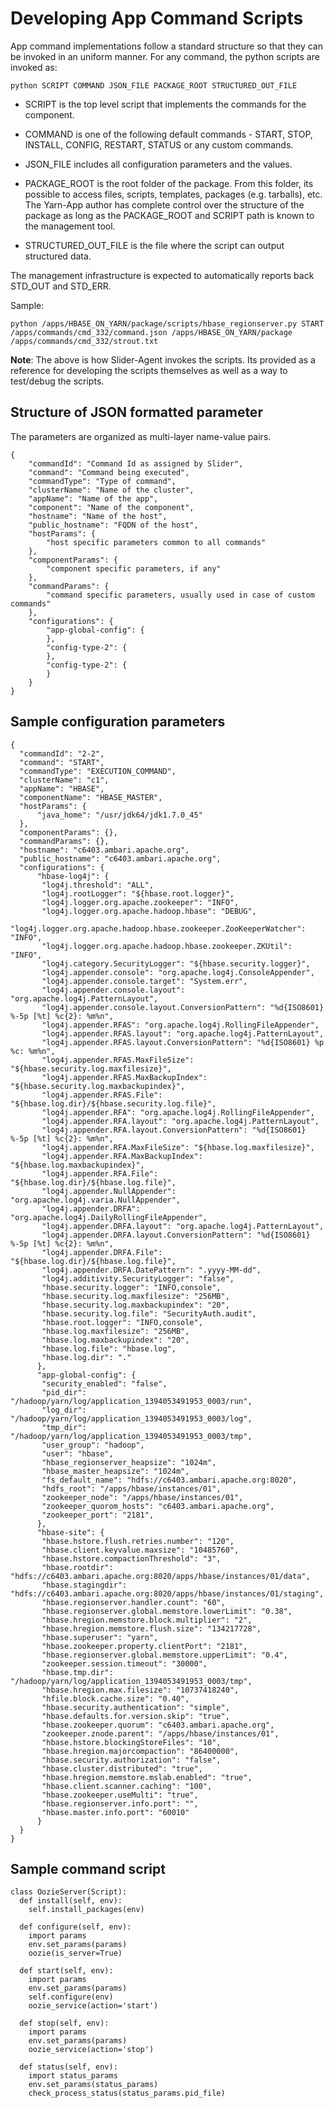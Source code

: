 <!---
   Licensed to the Apache Software Foundation (ASF) under one or more
   contributor license agreements.  See the NOTICE file distributed with
   this work for additional information regarding copyright ownership.
   The ASF licenses this file to You under the Apache License, Version 2.0
   (the "License"); you may not use this file except in compliance with
   the License.  You may obtain a copy of the License at

       http://www.apache.org/licenses/LICENSE-2.0

   Unless required by applicable law or agreed to in writing, software
   distributed under the License is distributed on an "AS IS" BASIS,
   WITHOUT WARRANTIES OR CONDITIONS OF ANY KIND, either express or implied.
   See the License for the specific language governing permissions and
   limitations under the License.
-->

# Developing App Command Scripts

App command implementations follow a standard structure so that they can be invoked in an uniform manner. For any command, the python scripts are invoked as:

    python SCRIPT COMMAND JSON_FILE PACKAGE_ROOT STRUCTURED_OUT_FILE

* SCRIPT is the top level script that implements the commands for the component. 

* COMMAND is one of the following default commands - START, STOP, INSTALL, CONFIG, RESTART, STATUS or any custom commands. 

* JSON_FILE includes all configuration parameters and the values. 

* PACKAGE_ROOT is the root folder of the package. From this folder, its possible to access files, scripts, templates, packages (e.g. tarballs), etc. The Yarn-App author has complete control over the structure of the package as long as the PACKAGE_ROOT and SCRIPT path is known to the management tool. 

* STRUCTURED_OUT_FILE is the file where the script can output structured data. 

The management infrastructure is expected to automatically reports back STD_OUT and STD_ERR.

Sample:

    python /apps/HBASE_ON_YARN/package/scripts/hbase_regionserver.py START /apps/commands/cmd_332/command.json /apps/HBASE_ON_YARN/package /apps/commands/cmd_332/strout.txt

**Note**: The above is how Slider-Agent invokes the scripts. Its provided as a reference for developing the scripts themselves as well as a way to test/debug the scripts.

## Structure of JSON formatted parameter

The parameters are organized as multi-layer name-value pairs.

    {
        "commandId": "Command Id as assigned by Slider",
        "command": "Command being executed",
        "commandType": "Type of command",
        "clusterName": "Name of the cluster",
        "appName": "Name of the app",
        "component": "Name of the component",
        "hostname": "Name of the host",
        "public_hostname": "FQDN of the host",
        "hostParams": {
            "host specific parameters common to all commands"
        },
        "componentParams": {
            "component specific parameters, if any"
        },
        "commandParams": {
            "command specific parameters, usually used in case of custom commands"
        },
        "configurations": {
            "app-global-config": {
            },
            "config-type-2": {
            },
            "config-type-2": {
            }
        }
    }


## Sample configuration parameters

    {
      "commandId": "2-2",
      "command": "START",
      "commandType": "EXECUTION_COMMAND",
      "clusterName": "c1",
      "appName": "HBASE",
      "componentName": "HBASE_MASTER",
      "hostParams": {
          "java_home": "/usr/jdk64/jdk1.7.0_45"
      },
      "componentParams": {},
      "commandParams": {},
      "hostname": "c6403.ambari.apache.org",
      "public_hostname": "c6403.ambari.apache.org",
      "configurations": {
          "hbase-log4j": {
           "log4j.threshold": "ALL",
           "log4j.rootLogger": "${hbase.root.logger}",
           "log4j.logger.org.apache.zookeeper": "INFO",
           "log4j.logger.org.apache.hadoop.hbase": "DEBUG",
           "log4j.logger.org.apache.hadoop.hbase.zookeeper.ZooKeeperWatcher": "INFO",
           "log4j.logger.org.apache.hadoop.hbase.zookeeper.ZKUtil": "INFO",
           "log4j.category.SecurityLogger": "${hbase.security.logger}",
           "log4j.appender.console": "org.apache.log4j.ConsoleAppender",
           "log4j.appender.console.target": "System.err",
           "log4j.appender.console.layout": "org.apache.log4j.PatternLayout",
           "log4j.appender.console.layout.ConversionPattern": "%d{ISO8601} %-5p [%t] %c{2}: %m%n",
           "log4j.appender.RFAS": "org.apache.log4j.RollingFileAppender",
           "log4j.appender.RFAS.layout": "org.apache.log4j.PatternLayout",
           "log4j.appender.RFAS.layout.ConversionPattern": "%d{ISO8601} %p %c: %m%n",
           "log4j.appender.RFAS.MaxFileSize": "${hbase.security.log.maxfilesize}",
           "log4j.appender.RFAS.MaxBackupIndex": "${hbase.security.log.maxbackupindex}",
           "log4j.appender.RFAS.File": "${hbase.log.dir}/${hbase.security.log.file}",
           "log4j.appender.RFA": "org.apache.log4j.RollingFileAppender",
           "log4j.appender.RFA.layout": "org.apache.log4j.PatternLayout",
           "log4j.appender.RFA.layout.ConversionPattern": "%d{ISO8601} %-5p [%t] %c{2}: %m%n",
           "log4j.appender.RFA.MaxFileSize": "${hbase.log.maxfilesize}",
           "log4j.appender.RFA.MaxBackupIndex": "${hbase.log.maxbackupindex}",
           "log4j.appender.RFA.File": "${hbase.log.dir}/${hbase.log.file}",
           "log4j.appender.NullAppender": "org.apache.log4j.varia.NullAppender",
           "log4j.appender.DRFA": "org.apache.log4j.DailyRollingFileAppender",
           "log4j.appender.DRFA.layout": "org.apache.log4j.PatternLayout",
           "log4j.appender.DRFA.layout.ConversionPattern": "%d{ISO8601} %-5p [%t] %c{2}: %m%n",
           "log4j.appender.DRFA.File": "${hbase.log.dir}/${hbase.log.file}",
           "log4j.appender.DRFA.DatePattern": ".yyyy-MM-dd",
           "log4j.additivity.SecurityLogger": "false",
           "hbase.security.logger": "INFO,console",
           "hbase.security.log.maxfilesize": "256MB",
           "hbase.security.log.maxbackupindex": "20",
           "hbase.security.log.file": "SecurityAuth.audit",
           "hbase.root.logger": "INFO,console",
           "hbase.log.maxfilesize": "256MB",
           "hbase.log.maxbackupindex": "20",
           "hbase.log.file": "hbase.log",
           "hbase.log.dir": "."
          },
          "app-global-config": {
           "security_enabled": "false",
           "pid_dir": "/hadoop/yarn/log/application_1394053491953_0003/run",
           "log_dir": "/hadoop/yarn/log/application_1394053491953_0003/log",
           "tmp_dir": "/hadoop/yarn/log/application_1394053491953_0003/tmp",
           "user_group": "hadoop",
           "user": "hbase",
           "hbase_regionserver_heapsize": "1024m",
           "hbase_master_heapsize": "1024m",
           "fs_default_name": "hdfs://c6403.ambari.apache.org:8020",
           "hdfs_root": "/apps/hbase/instances/01",
           "zookeeper_node": "/apps/hbase/instances/01",
           "zookeeper_quorom_hosts": "c6403.ambari.apache.org",
           "zookeeper_port": "2181",
          },
          "hbase-site": {
           "hbase.hstore.flush.retries.number": "120",
           "hbase.client.keyvalue.maxsize": "10485760",
           "hbase.hstore.compactionThreshold": "3",
           "hbase.rootdir": "hdfs://c6403.ambari.apache.org:8020/apps/hbase/instances/01/data",
           "hbase.stagingdir": "hdfs://c6403.ambari.apache.org:8020/apps/hbase/instances/01/staging",
           "hbase.regionserver.handler.count": "60",
           "hbase.regionserver.global.memstore.lowerLimit": "0.38",
           "hbase.hregion.memstore.block.multiplier": "2",
           "hbase.hregion.memstore.flush.size": "134217728",
           "hbase.superuser": "yarn",
           "hbase.zookeeper.property.clientPort": "2181",
           "hbase.regionserver.global.memstore.upperLimit": "0.4",
           "zookeeper.session.timeout": "30000",
           "hbase.tmp.dir": "/hadoop/yarn/log/application_1394053491953_0003/tmp",
           "hbase.hregion.max.filesize": "10737418240",
           "hfile.block.cache.size": "0.40",
           "hbase.security.authentication": "simple",
           "hbase.defaults.for.version.skip": "true",
           "hbase.zookeeper.quorum": "c6403.ambari.apache.org",
           "zookeeper.znode.parent": "/apps/hbase/instances/01",
           "hbase.hstore.blockingStoreFiles": "10",
           "hbase.hregion.majorcompaction": "86400000",
           "hbase.security.authorization": "false",
           "hbase.cluster.distributed": "true",
           "hbase.hregion.memstore.mslab.enabled": "true",
           "hbase.client.scanner.caching": "100",
           "hbase.zookeeper.useMulti": "true",
           "hbase.regionserver.info.port": "",
           "hbase.master.info.port": "60010"
          }
      }
    }


## Sample command script

    class OozieServer(Script):
      def install(self, env):
        self.install_packages(env)
        
      def configure(self, env):
        import params
        env.set_params(params)
        oozie(is_server=True)
        
      def start(self, env):
        import params
        env.set_params(params)
        self.configure(env)
        oozie_service(action='start')
        
      def stop(self, env):
        import params
        env.set_params(params)
        oozie_service(action='stop')
    
      def status(self, env):
        import status_params
        env.set_params(status_params)
        check_process_status(status_params.pid_file)



